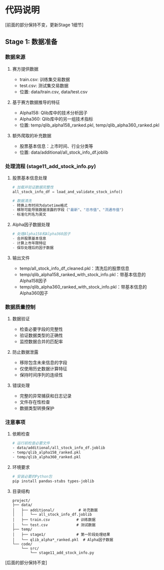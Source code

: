 # 代码说明

[前面的部分保持不变，更新Stage 1细节]

## Stage 1: 数据准备

### 数据来源

1. 赛方提供数据
   - train.csv: 训练集交易数据
   - test.csv: 测试集交易数据
   - 位置: data/train.csv, data/test.csv

2. 基于赛方数据推导的特征
   - Alpha158: Qlib库中的技术分析因子
   - Alpha360: Qlib库中的另一组技术指标
   - 位置: temp/qlib_alpha158_ranked.pkl, temp/qlib_alpha360_ranked.pkl

3. 额外爬取的补充数据
   - 股票基本信息：上市时间、行业分类等
   - 位置: data/additional/all_stock_info_df.joblib

### 处理流程 (stage11_add_stock_info.py)

1. 股票基本信息处理
   ```python
   # 加载并验证数据完整性
   all_stock_info_df = load_and_validate_stock_info()
   
   # 数据清洗
   - 转换上市时间为datetime格式
   - 移除可能导致数据泄露的字段（"最新"、"总市值"、"流通市值"）
   - 标准化列名为英文
   ```

2. Alpha因子数据处理
   ```python
   # 处理Alpha158和Alpha360因子
   - 合并股票基本信息
   - 计算上市年限特征
   - 保存处理后的因子数据
   ```

3. 输出文件
   - temp/all_stock_info_df_cleaned.pkl：清洗后的股票信息
   - temp/qlib_alpha158_ranked_with_stock_info.pkl：带基本信息的Alpha158因子
   - temp/qlib_alpha360_ranked_with_stock_info.pkl：带基本信息的Alpha360因子

### 数据质量控制

1. 数据验证
   - 检查必要字段的完整性
   - 验证数据类型的正确性
   - 监控数据合并的匹配率

2. 防止数据泄露
   - 移除包含未来信息的字段
   - 仅使用历史数据计算特征
   - 保持时间序列的连续性

3. 错误处理
   - 完整的异常捕获和日志记录
   - 文件存在性检查
   - 数据类型转换保护

### 注意事项

1. 依赖检查
   ```bash
   # 运行前检查必要文件
   - data/additional/all_stock_info_df.joblib
   - temp/qlib_alpha158_ranked.pkl
   - temp/qlib_alpha360_ranked.pkl
   ```

2. 环境要求
   ```bash
   # 安装必要的Python包
   pip install pandas-stubs types-joblib
   ```

3. 目录结构
   ```
   project/
   ├── data/
   │   ├── additional/           # 补充数据
   │   │   └── all_stock_info_df.joblib
   │   ├── train.csv            # 训练数据
   │   └── test.csv             # 测试数据
   ├── temp/
   │   ├── stage1/              # 第一阶段处理结果
   │   └── qlib_alpha*_ranked.pkl  # Alpha因子数据
   └── code/
       └── src/
           └── stage11_add_stock_info.py
   ```

[后面的部分保持不变]
